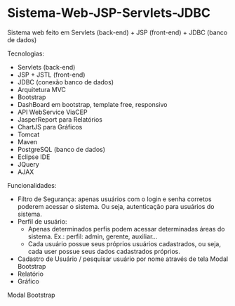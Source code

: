 # Sistema-Web-JSP-Servlets-JDBC
Sistema web feito em Servlets (back-end) + JSP (front-end) + JDBC (banco de dados)

Tecnologias:

* Servlets (back-end)
* JSP + JSTL (front-end)
* JDBC (conexão banco de dados)
* Arquitetura MVC
* Bootstrap
* DashBoard em bootstrap, template free, responsivo
* API WebService ViaCEP
* JasperReport para Relatórios
* ChartJS para Gráficos
* Tomcat
* Maven
* PostgreSQL (banco de dados)
* Eclipse IDE
* JQuery
* AJAX

Funcionalidades:

* Filtro de Segurança: apenas usuários com o login e senha corretos poderem acessar o sistema. Ou seja, autenticação para usuários do sistema.
* Perfil de usuário: 
  - Apenas determinados perfis podem acessar determinadas áreas do sistema. Ex.: perfil: admin, gerente, auxiliar...
  - Cada usuário possue seus próprios usuários cadastrados, ou seja, cada user possue seus dados cadastrados próprios.
* Cadastro de Usuário / pesquisar usuário por nome através de tela Modal Bootstrap
* Relatório
* Gráfico

Modal Bootstrap
